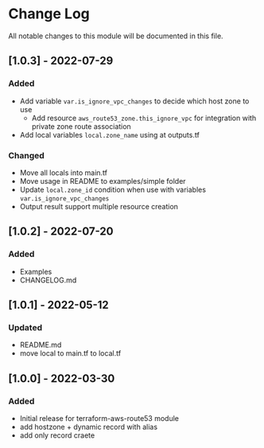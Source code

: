 # Change Log

All notable changes to this module will be documented in this file.

## [1.0.3] - 2022-07-29

### Added

- Add variable `var.is_ignore_vpc_changes` to decide which host zone to use
    - Add resource `aws_route53_zone.this_ignore_vpc` for integration with private zone route association
- Add local variables `local.zone_name` using at outputs.tf

### Changed

- Move all locals into main.tf
- Move usage in README to examples/simple folder
- Update `local.zone_id` condition when use with variables `var.is_ignore_vpc_changes`
- Output result support multiple resource creation

## [1.0.2] - 2022-07-20

### Added

- Examples
- CHANGELOG.md

## [1.0.1] - 2022-05-12

### Updated

- README.md
- move local to main.tf to local.tf

## [1.0.0] - 2022-03-30

### Added

- Initial release for terraform-aws-route53 module
- add hostzone + dynamic record with alias
- add only record craete
